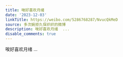 ```yaml
---
title: 唉好喜欢月绪
date: '2023-12-03'
linkTitle: https://weibo.com/5286768287/NvucQkMeD
source: 多次婉拒久保织织的微博
description: 唉好喜欢月绪  ...
disable_comments: true
---
```

唉好喜欢月绪  ...